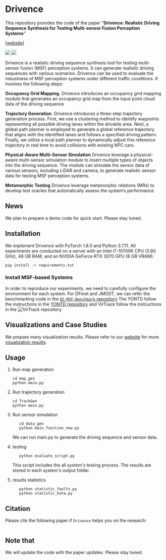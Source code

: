 # Drivence

This repository provides the code of the paper "**Drivence: Realistic Driving Sequence Synthesis for Testing
Multi-sensor Fusion Perception Systems**"

[[website]](https://sites.google.com/view/drivence)

![](https://github.com/853108389/AI-MSF-drivence_test/blob/master/src/0_110_pc_labels_gen_virmot.gif)
![](https://github.com/853108389/AI-MSF-drivence_test/blob/master/src/0_110_pic_labels_gen_virmot.gif)


Drivence is a realistic driving sequence synthesis tool for testing multi-sensor fusion (MSF) perception systems. It can
generate realistic driving sequences with various scenarios. Drivence can be used to evaluate the robustness of MSF
perception systems under different traffic conditions. It involves the following steps:

[](https://github.com/853108389/drivence_test/blob/master/src/workflow.png)

**Occupancy Grid Mapping**.
Drivence introduces an occupancy grid mapping module that generates an occupancy grid map from the input point cloud
data of the driving sequence

**Trajectory Generation**.
Drivence introduces a three-step trajectory generation process. First, we use a clustering method to identify waypoints
representing all possible driving lanes within the drivable area. Next, a global path planner is employed to generate a
global reference trajectory that aligns with the identified lanes and follows a specified driving pattern. Finally, we
utilize a local path planner to dynamically adjust this reference trajectory in real time to avoid collisions with
existing NPC cars.

**Physical-Aware Multi-Sensor Simulation**
Drivence leverage a physical-aware multi-sensor simulation module to insert multiple types of objects into the driving
sequence. The module can simulate the sensor data of various sensors, including LiDAR and camera, to generate realistic
sensor data for testing MSF perception systems.

**Metamorphic Testing**
Drivence leverage metamorphic relations (MRs) to develop test oracles that automatically assess the system’s
performance.

## News
We plan to prepare a demo code for quick start. Please stay tuned.

## Installation

We implement Drivence with PyTorch 1.8.0 and Python 3.7.11. All experiments are conducted on a server with an Intel
i7-10700K CPU (3.80 GHz), 48 GB RAM, and an NVIDIA GeForce RTX 3070 GPU (8 GB VRAM).

```
pip install -r requirements.txt
```

### Install MSF-based Systems

In order to reproduce our experiments, we need to carefully configure the environment for each system.
For DFmot and JMODT, we can refer the benchmarking code in
the [`AI-MSF-Benchmark` repository](https://sites.google.com/view/ai-msf-benchmark/benchmark)
The YONTD follow the instructions in the [YONTD repository]() and VirTrack follow the instructions in
the ![VirTrack repository]()

## Visualizations and Case Studies

We prepare many visualization results.
Please refer to our [website](https://sites.google.com/view/drivence/experiment/faults-visualization) for
more [visualization results](https://sites.google.com/view/drivence/data-visualization).

## Usage

1. Run map generation
    ```
    cd map_gen
    python main.py
    ```
   
2. Run trajectory generation
    ```
    cd TrackGen
    python main.py
     ```
   
3. Run sensor simulation 
   ```
      cd data_gen
      python main_function_new.py
   ```
   We can run main.py to generate the driving sequence and sensor data.

4. testing 
   ```
      python evaluate_script.py
   ```
   This script includes the all system's testing process. The results are stored in each system's output folder.

5. results statistics
   ```
      python statistic_faults.py
      python statistic_hota.py
   ```


## Citation

Please cite the following paper if `Drivence` helps you on the research:

```

```

## Note that

We will update the code with the paper updates. Please stay tuned.